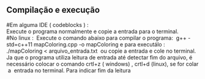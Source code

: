 ## Compilação e execução
#Em alguma IDE ( codeblocks ) :  Execute o programa normalmente e copie a entrada para o terminal.  
#No linux :  Execute o comando abaixo para compilar o programa:  
	g++ -std=c++11 mapColoring.cpp -o mapColoring 
e para executá­lo :  
	./mapColoring < arquivo_entrada.txt  
	ou copie a entrada e cole no terminal.  
	Ja que o programa utiliza leitura de entrada até detectar fim do arquivo, é  necessário colocar o comando crtl+z ( windows) , crtl+d (linux), se for colar a  entrada no terminal. Para indicar fim da leitura